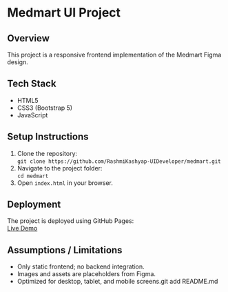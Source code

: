 # Medmart UI Project

## Overview
This project is a responsive frontend implementation of the Medmart Figma design. 

## Tech Stack
- HTML5
- CSS3 (Bootstrap 5)
- JavaScript

## Setup Instructions
1. Clone the repository:  
   `git clone https://github.com/RashmiKashyap-UIDeveloper/medmart.git`
2. Navigate to the project folder:  
   `cd medmart`
3. Open `index.html` in your browser.

## Deployment
The project is deployed using GitHub Pages:  
[Live Demo](https://rashmikashyap-uideveloper.github.io/medmart/)

## Assumptions / Limitations
- Only static frontend; no backend integration.
- Images and assets are placeholders from Figma.
- Optimized for desktop, tablet, and mobile screens.git add README.md